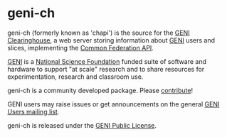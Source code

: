 # geni-ch

geni-ch (formerly known as 'chapi') is the source for the [GENI Clearinghouse](https://portal.geni.net), a web server storing information about [GENI](http://www.geni.net) users and slices, implementing the [Common Federation API](http://groups.geni.net/geni/wiki/CommonFederationAPIv2).

[GENI](http://www.geni.net) is a [National Science Foundation](http://www.nsf.gov) funded suite of software and hardware to support "at scale" research and to share resources for experimentation, research and classroom use.

geni-ch is a community developed package. Please [contribute](CONTRIBUTING.md)!

GENI users may raise issues or get announcements on the general [GENI Users mailing list](https://groups.google.com/forum/#!forum/geni-users).

geni-ch is released under the [GENI Public License](LICENSE.txt).
